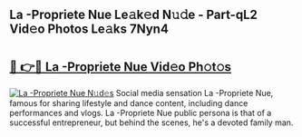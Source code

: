 ## La -Propriete Nue Le𝚊k𝚎d N𝚞𝚍e - Part-qL2 Vid𝚎o Photos Le𝚊ks 7Nyn4

# <h2><a href="http://fb5ioz5.evod.top/?m=La+-Propriete+Nue">🔗 👉🔴 La -Propriete Nue Vid𝚎o Ph𝚘t𝚘s</a></h2>

[![La -Propriete Nue N𝚞d𝚎s](https://i.imgur.com/8V9OHl7.gif)](http://fb5ioz5.evod.top/?m=La+-Propriete+Nue)
Social media sensation La -Propriete Nue, famous for sharing lifestyle and dance content, including dance performances and vlogs. La -Propriete Nue public persona is that of a successful entrepreneur, but behind the scenes, he's a devoted family man. 
